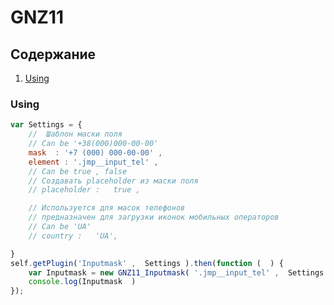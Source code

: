 # GNZ11
<!-- ## Table of Contents -->


## Содержание
 1. [Using](#Using)
     
 
### <a name="Using"></a> Using 
```javascript
var Settings = {
    //  Шаблон маски поля
    // Can be '+38(000)000-00-00'
    mask  : '+7 (000) 000-00-00' ,
    element : '.jmp__input_tel' ,
    // Can be true , false
    // Создавать placeholder из маски поля
    // placeholder :   true ,

    // Используется для масок телефонов
    // предназначен для загрузки иконок мобильных операторов
    // Can be 'UA'
    // country :   'UA',

}
self.getPlugin('Inputmask' ,  Settings ).then(function (  ) {
    var Inputmask = new GNZ11_Inputmask( '.jmp__input_tel' ,  Settings )
    console.log(Inputmask  )
});
```




